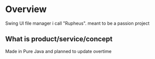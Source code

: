 # Overview

Swing UI file manager i call "Rupheus". meant to be a passion project

## What is product/service/concept
Made in Pure Java and planned to update overtime

